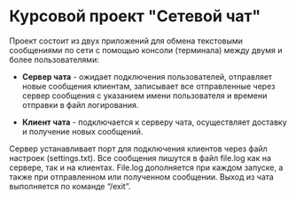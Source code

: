 # Курсовой проект "Сетевой чат"
Проект состоит из двух приложений для обмена текстовыми сообщениями по сети с помощью консоли (терминала) между двумя и более пользователями:

* **Сервер чата** - ожидает подключения пользователей, отправляет новые сообщения клиентам, записывает все отправленные через сервер сообщения с указанием имени пользователя и времени отправки в файл логирования.

* **Клиент чата** - подключается к серверу чата, осуществляет доставку и получение новых сообщений.

Сервер устанавливает порт для подключения клиентов через файл настроек (settings.txt). Все сообщения пишутся в файл file.log как на сервере, так и на клиентах. File.log дополняется при каждом запуске, а также при отправленном или полученном сообщении. Выход из чата выполняется по команде “/exit”.
